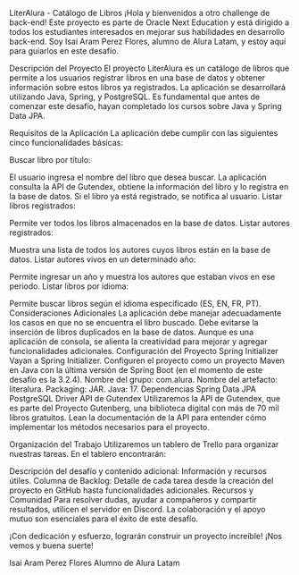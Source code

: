 LiterAlura - Catálogo de Libros
¡Hola y bienvenidos a otro challenge de back-end! Este proyecto es parte de Oracle Next Education y está dirigido a todos los estudiantes interesados en mejorar sus habilidades en desarrollo back-end. Soy Isai Aram Perez Flores, alumno de Alura Latam, y estoy aquí para guiarlos en este desafío.

Descripción del Proyecto
El proyecto LiterAlura es un catálogo de libros que permite a los usuarios registrar libros en una base de datos y obtener información sobre estos libros ya registrados. La aplicación se desarrollará utilizando Java, Spring, y PostgreSQL. Es fundamental que antes de comenzar este desafío, hayan completado los cursos sobre Java y Spring Data JPA.

Requisitos de la Aplicación
La aplicación debe cumplir con las siguientes cinco funcionalidades básicas:

Buscar libro por título:

El usuario ingresa el nombre del libro que desea buscar.
La aplicación consulta la API de Gutendex, obtiene la información del libro y lo registra en la base de datos.
Si el libro ya está registrado, se notifica al usuario.
Listar libros registrados:

Permite ver todos los libros almacenados en la base de datos.
Listar autores registrados:

Muestra una lista de todos los autores cuyos libros están en la base de datos.
Listar autores vivos en un determinado año:

Permite ingresar un año y muestra los autores que estaban vivos en ese periodo.
Listar libros por idioma:

Permite buscar libros según el idioma especificado (ES, EN, FR, PT).
Consideraciones Adicionales
La aplicación debe manejar adecuadamente los casos en que no se encuentra el libro buscado.
Debe evitarse la inserción de libros duplicados en la base de datos.
Aunque es una aplicación de consola, se alienta la creatividad para mejorar y agregar funcionalidades adicionales.
Configuración del Proyecto
Spring Initializer
Vayan a Spring Initializer.
Configuren el proyecto como un proyecto Maven en Java con la última versión de Spring Boot (en el momento de este desafío es la 3.2.4).
Nombre del grupo: com.alura.
Nombre del artefacto: literalura.
Packaging: JAR.
Java: 17.
Dependencias
Spring Data JPA
PostgreSQL Driver
API de Gutendex
Utilizaremos la API de Gutendex, que es parte del Proyecto Gutenberg, una biblioteca digital con más de 70 mil libros gratuitos. Lean la documentación de la API para entender cómo implementar los métodos necesarios para el proyecto.

Organización del Trabajo
Utilizaremos un tablero de Trello para organizar nuestras tareas. En el tablero encontrarán:

Descripción del desafío y contenido adicional: Información y recursos útiles.
Columna de Backlog: Detalle de cada tarea desde la creación del proyecto en GitHub hasta funcionalidades adicionales.
Recursos y Comunidad
Para resolver dudas, ayudar a compañeros y compartir resultados, utilicen el servidor en Discord. La colaboración y el apoyo mutuo son esenciales para el éxito de este desafío.

¡Con dedicación y esfuerzo, lograrán construir un proyecto increíble! ¡Nos vemos y buena suerte!

Isai Aram Perez Flores
Alumno de Alura Latam
